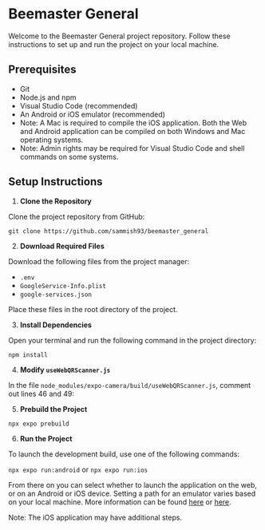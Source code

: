 # Beemaster General

Welcome to the Beemaster General project repository. Follow these instructions to set up and run the project on your local machine.

## Prerequisites

- Git
- Node.js and npm
- Visual Studio Code (recommended)
- An Android or iOS emulator (recommended)
- Note: A Mac is required to compile the iOS application. Both the Web and Android application can be compiled on both Windows and Mac operating systems.
- Note: Admin rights may be required for Visual Studio Code and shell commands on some systems.

## Setup Instructions

1. **Clone the Repository**

 Clone the project repository from GitHub:
 
```git clone https://github.com/sammish93/beemaster_general```

2. **Download Required Files**

Download the following files from the project manager:
- `.env`
- `GoogleService-Info.plist`
- `google-services.json`

Place these files in the root directory of the project.

3. **Install Dependencies**

Open your terminal and run the following command in the project directory:

```npm install```

4. **Modify `useWebQRScanner.js`**

In the file `node_modules/expo-camera/build/useWebQRScanner.js`, comment out lines 46 and 49:

5. **Prebuild the Project**

```npx expo prebuild```

6. **Run the Project**

To launch the development build, use one of the following commands:

```npx expo run:android```
or
```npx expo run:ios```

From there on you can select whether to launch the application on the web, or on an Android or iOS device. Setting a path for an emulator varies based on your local machine. More information can be found [here](https://docs.expo.dev/workflow/android-studio-emulator/) or [here](https://docs.expo.dev/workflow/ios-simulator/).

Note: The iOS application may have additional steps.
